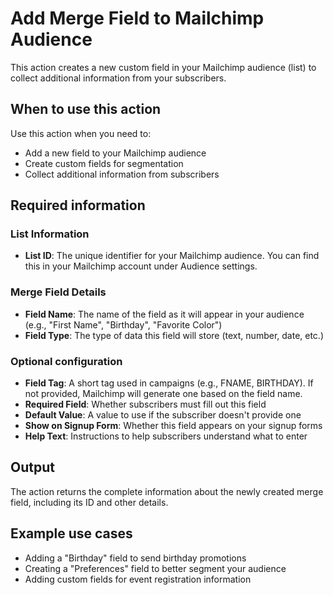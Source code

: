 # Add Merge Field to Mailchimp Audience

This action creates a new custom field in your Mailchimp audience (list) to collect additional information from your subscribers.

## When to use this action

Use this action when you need to:
- Add a new field to your Mailchimp audience
- Create custom fields for segmentation
- Collect additional information from subscribers

## Required information

### List Information
- **List ID**: The unique identifier for your Mailchimp audience. You can find this in your Mailchimp account under Audience settings.

### Merge Field Details
- **Field Name**: The name of the field as it will appear in your audience (e.g., "First Name", "Birthday", "Favorite Color")
- **Field Type**: The type of data this field will store (text, number, date, etc.)

### Optional configuration
- **Field Tag**: A short tag used in campaigns (e.g., FNAME, BIRTHDAY). If not provided, Mailchimp will generate one based on the field name.
- **Required Field**: Whether subscribers must fill out this field
- **Default Value**: A value to use if the subscriber doesn't provide one
- **Show on Signup Form**: Whether this field appears on your signup forms
- **Help Text**: Instructions to help subscribers understand what to enter

## Output
The action returns the complete information about the newly created merge field, including its ID and other details.

## Example use cases
- Adding a "Birthday" field to send birthday promotions
- Creating a "Preferences" field to better segment your audience
- Adding custom fields for event registration information